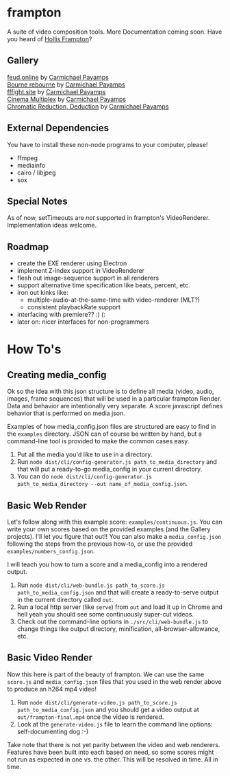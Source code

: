 # frampton
A suite of video composition tools. More Documentation coming soon.
Have you heard of [Hollis Frampton](https://en.wikipedia.org/wiki/Hollis_Frampton)?

## Gallery

[feud.online](http://www.feud.online/) by [Carmichael Payamps](http://www.carmichael.xyz)  
[Bourne rebourne](http://www.carmichael.xyz/rebourne/) by [Carmichael Payamps](http://www.carmichael.xyz)  
[fffight.site](http://www.fffight.site/) by [Carmichael Payamps](http://www.carmichael.xyz)  
[Cinema Multiplex](http://www.carmichael.xyz/multiplex/) by [Carmichael Payamps](http://www.carmichael.xyz)  
[Chromatic Reduction, Deduction](http://www.colors.black/) by [Carmichael Payamps](http://www.carmichael.xyz)

## External Dependencies

You have to install these non-node programs to your computer, please!
* ffmpeg
* mediainfo
* cairo / libjpeg
* sox

## Special Notes

As of now, setTimeouts are *not* supported in frampton's VideoRenderer. Implementation ideas welcome.

## Roadmap

* create the EXE renderer using Electron
* implement Z-index support in VideoRenderer
* flesh out image-sequence support in all renderers
* support alternative time specification like beats, percent, etc.
* iron out kinks like:
  * multiple-audio-at-the-same-time with video-renderer (MLT?)
  * consistent playbackRate support
* interfacing with premiere?? :) (:
* later on: nicer interfaces for non-programmers

# How To's

## Creating media_config

Ok so the idea with this json structure is to define all media (video, audio, images, frame sequences) that will be used in a particular frampton Render. Data and behavior are intentionally very separate. A score javascript defines behavior that is performed on media json.

Examples of how media_config.json files are structured are easy to find in the `examples` directory. JSON can of course be written by hand, but a command-line tool is provided to make the common cases easy.

1. Put all the media you'd like to use in a directory.
2. Run `node dist/cli/config-generator.js path_to_media_directory` and that will put a ready-to-go media_config in your current directory.
3. You can do `node dist/cli/config-generator.js path_to_media_directory --out name_of_media_config.json`.

## Basic Web Render

Let's follow along with this example score: `examples/continuous.js`. You can write your own scores based on the provided examples (and the Gallery projects). I'll let you figure that out!! You can also make a `media_config.json` following the steps from the previous how-to, or use the provided `examples/numbers_config.json`.

I will teach you how to turn a score and a media_config into a rendered output.

1. Run `node dist/cli/web-bundle.js path_to_score.js path_to_media_config.json` and that will create a ready-to-serve output in the current directory called `out`.
2. Run a local http server (like `serve`) from `out` and load it up in Chrome and hell yeah you should see some continuously super-cut videos.
3. Check out the command-line options in `./src/cli/web-bundle.js` to change things like output directory, minification, all-browser-allowance, etc.

## Basic Video Render

Now this here is part of the beauty of frampton. We can use the same `score.js` and `media_config.json` files that you used in the web render above to produce an h264 mp4 video!

1. Run `node dist/cli/generate-video.js path_to_score.js path_to_media_config.json` and you should get a video output at `out/frampton-final.mp4` once the video is rendered.
2. Look at the `generate-video.js` file to learn the command line options: self-documenting dog :-)

Take note that there is not yet parity between the video and web renderers. Features have been built into each based on need, so some scores might not run as expected in one vs. the other. This will be resolved in time. All in time.
